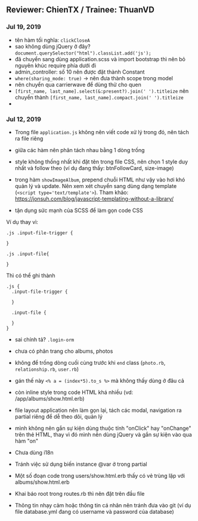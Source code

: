 Reviewer: ChienTX / Trainee: ThuanVD
-----

### Jul 19, 2019

+ tên hàm tối nghĩa: `clickCloseA`
+ sao không dùng jQuery ở đây? `document.querySelector("html").classList.add('js');`
+ đã chuyển sang dùng application.scss và import bootstrap thì nên bỏ nguyên khúc require phía dưới đi
+ admin_controller: số 10 nên được đặt thành Constant
+ `where(sharing_mode: true)` -> nên đưa thành scope trong model
+ nên chuyển qua carrierwave để dùng thử cho quen
+ `[first_name, last_name].select(&:present?).join(' ').titleize` nên chuyển thành `[first_name, last_name].compact.join(' ').titleize`
+

### Jul 12, 2019

+ Trong file `application.js` không nên viết code xử lý trong đó, nên tách ra file riêng
+ giữa các hàm nên phân tách nhau bằng 1 dòng trống
+ style không thống nhất khi đặt tên trong file CSS, nên chọn 1 style duy nhất và follow theo (ví dụ đang thấy: btnFollowCard, size-image)
+ trong hàm `showImageAlbum`, prepend chuỗi HTML như vậy vào hơi khó quản lý và update. Nên xem xét chuyển sang dùng dạng template (`<script type='text/template'>`). Tham khảo: https://jonsuh.com/blog/javascript-templating-without-a-library/

+ tận dụng sức mạnh của SCSS để làm gọn code CSS

Ví dụ thay vì:

```
.js .input-file-trigger {

}

.js .input-file{

}
```

Thì có thể ghi thành

```
.js {
  .input-file-trigger {

  }

  .input-file {

  }
}
```

+ sai chính tả? `.login-orm`

+ chưa có phân trang cho albums, photos

+ không để trống dòng cuối cùng trước khi `end` class (`photo.rb`, `relationship.rb`, `user.rb`)

+ gán thế này `<% a = (index*5).to_s %>` mà không thấy dùng ở đâu cả

+ còn inline style trong code HTML khá nhiều (vd: /app/albums/show.html.erb)

+ file layout application nên làm gọn lại, tách các modal, navigation ra partial riêng để dễ theo dõi, quản lý

+ mình không nên gắn sự kiện dùng thuộc tính "onClick" hay "onChange" trên thẻ HTML, thay vì đó mình nên dùng jQuery và gắn sự kiện vào qua hàm "on"

+ Chưa dùng i18n

+ Tránh việc sử dụng biến instance @var ở trong partial

+ Một số đoạn code trong users/show.html.erb thấy có vẻ trùng lặp với albums/show.html.erb

+ Khai báo root trong routes.rb thì nên đặt trên đầu file

+ Thông tin nhạy cảm hoặc thông tin cá nhân nên tránh đưa vào git (ví dụ file database.yml đang có username và password của database)